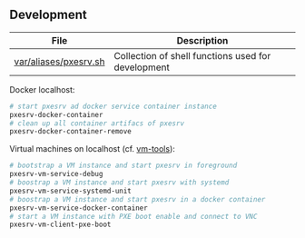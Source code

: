 ## Development

File                         | Description
-----------------------------|------------------------
[var/aliases/pxesrv.sh][08]  | Collection of shell functions used for development

Docker localhost:

```bash
# start pxesrv ad docker service container instance
pxesrv-docker-container
# clean up all container artifacs of pxesrv
pxesrv-docker-container-remove
```

Virtual machines on localhost (cf. [vm-tools][12]):

```bash
# bootstrap a VM instance and start pxesrv in foreground
pxesrv-vm-service-debug
# boostrap a VM instance and start pxesrv with systemd
pxesrv-vm-service-systemd-unit
# boostrap a VM instance and start pxesrv in a docker container
pxesrv-vm-service-docker-container
# start a VM instance with PXE boot enable and connect to VNC
pxesrv-vm-client-pxe-boot
```

[08]: var/aliases/pxesrv.sh
[12]: https://github.com/vpenso/vm-tools "vm-tools home-page"
